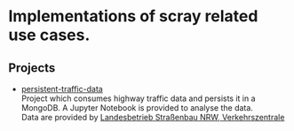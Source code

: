 # Implementations of scray related use cases.

## Projects
  * [persistent-traffic-data](persistent-traffic-data/README.md)  
      Project which consumes highway traffic data and persists it in a MongoDB. A Jupyter Notebook is provided to analyse the data.    
      Data are provided by [Landesbetrieb Straßenbau NRW, Verkehrszentrale](https://mcloud.de/web/guest/suche/-/results/suche/relevance/NRW/0/detail/_mcloudde_mdmgeschwindigkeitsdatennrw)  

